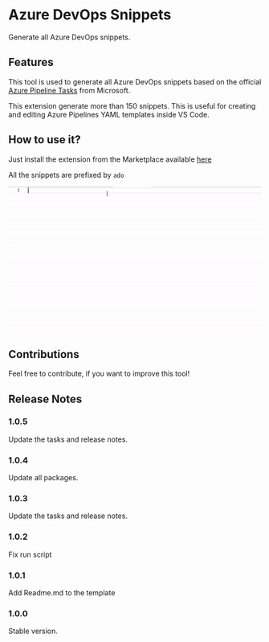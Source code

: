 # Azure DevOps Snippets

Generate all Azure DevOps snippets.

## Features

This tool is used to generate all Azure DevOps snippets based on the official [Azure Pipeline Tasks][github-microsoft-link] from Microsoft.

This extension generate more than 150 snippets. This is useful for creating and editing Azure Pipelines YAML templates inside VS Code.

## How to use it?

Just install the extension from the Marketplace available [here][marketplace-link]

All the snippets are prefixed by `ado`

![Demo](demo.gif)

## Contributions

Feel free to contribute, if you want to improve this tool!

## Release Notes

### 1.0.5
Update the tasks and release notes.

### 1.0.4
Update all packages.

### 1.0.3
Update the tasks and release notes.

### 1.0.2
Fix run script

### 1.0.1
Add Readme.md to the template

### 1.0.0
Stable version.

[github-microsoft-link]: https://github.com/microsoft/azure-pipelines-tasks
[marketplace-link]: https://marketplace.visualstudio.com/items?itemName=DamienAicheh.azure-devops-snippets
